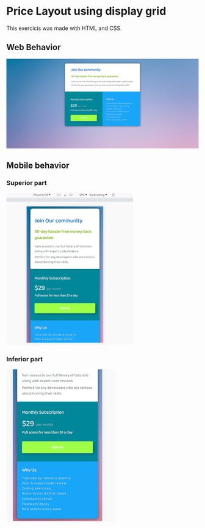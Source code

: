 <h1> Price Layout using display grid </h1>

This exercicis was made with HTML and CSS.

<h2> Web Behavior </h2>
<img width: 500px; height:400px src="https://github.com/ruanbenfica/grid-price/blob/master/readme-images/web-comportament.jpg?raw=true"> 

<h2> Mobile behavior </h2>
<h3> Superior part </h3>
<img width:300px height = 400px src ="https://github.com/ruanbenfica/grid-price/blob/master/readme-images/mobile-comportament%201.jpg?raw=true">
<h3> Inferior part </h3>
<img width:300px height = 400px src ="https://github.com/ruanbenfica/grid-price/blob/master/readme-images/mobile-comportament%202.jpg?raw=true">
